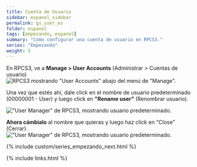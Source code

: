 ```yaml
---
title: Cuenta de Usuario
sidebar: espanol_sidebar
permalink: gs_user_es
folder: espanol
tags: [empezando, espanol]
summary: "Como configurar una cuenta de usuario en RPCS3."
series: "Empezando"
weight: 5
---
```


En RPCS3, ve a **Manage > User Accounts** (Administrar > Cuentas de usuario)  
![RPCS3 mostrando "User Accounts" abajo del menú de "Manage".](https://rb3pc.milohax.org/images/conf/rpcs3user.png "RPCS3: User Accounts")

Una vez que estés ahí, dale click en el nombre de usuario predeterminado (00000001 - User) y luego click en **"Rename user"** (Renombrar usuario).

!["User Manager" de RPCS3, mostrando usuario predeterminado.](https://rb3pc.milohax.org/images/conf/rpcs3rename.png "RPCS3: User Accounts")

**Ahora cámbialo** al nombre que quieras y luego haz click en "Close" (Cerrar).  
!["User Manager" de RPCS3, mostrando usuario predeterminado.](https://rb3pc.milohax.org/images/conf/rpcs3namepanel.png "RPCS3: Rename User")

{% include custom/series_empezando_next.html %}

{% include links.html %}